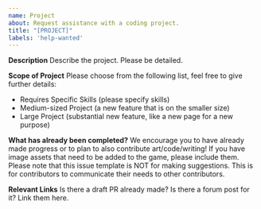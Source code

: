 ```yaml
---
name: Project
about: Request assistance with a coding project.
title: "[PROJECT]"
labels: 'help-wanted'
---
```


**Description**
Describe the project. Please be detailed.


**Scope of Project**
Please choose from the following list, feel free to give further details:
- Requires Specific Skills (please specify skills)
- Medium-sized Project (a new feature that is on the smaller size)
- Large Project (substantial new feature, like a new page for a new purpose)


**What has already been completed?**
We encourage you to have already made progress or to plan to also contribute art/code/writing!  If you have image assets that need to be added to the game, please include them.  Please note that this issue template is NOT for making suggestions.  This is for contributors to communicate their needs to other contributors.


**Relevant Links**
Is there a draft PR already made?  Is there a forum post for it? Link them here.
